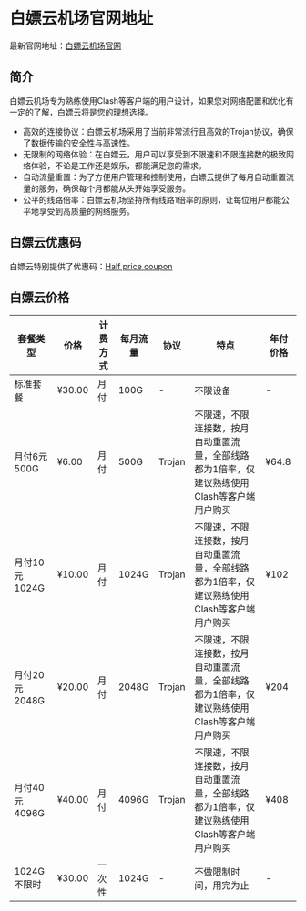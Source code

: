 # 白嫖云机场官网地址

最新官网地址：[白嫖云机场官网](https://freecloud.lol/#/register?code=qiiauk9L)


## 简介

白嫖云机场专为熟练使用Clash等客户端的用户设计，如果您对网络配置和优化有一定的了解，白嫖云将是您的理想选择。

- 高效的连接协议：白嫖云机场采用了当前非常流行且高效的Trojan协议，确保了数据传输的安全性与高速性。
- 无限制的网络体验：在白嫖云，用户可以享受到不限速和不限连接数的极致网络体验，不论是工作还是娱乐，都能满足您的需求。
- 自动流量重置：为了方便用户管理和控制使用，白嫖云提供了每月自动重置流量的服务，确保每个月都能从头开始享受服务。
- 公平的线路倍率：白嫖云机场坚持所有线路1倍率的原则，让每位用户都能公平地享受到高质量的网络服务。


## 白嫖云优惠码

白嫖云特别提供了优惠码：[Half price coupon](https://freecloud.lol/#/register?code=qiiauk9L)



## 白嫖云价格

| 套餐类型         | 价格    | 计费方式 | 每月流量  | 协议     | 特点                      | 年付价格 |
|----------------|-------|--------|---------|---------|-------------------------|-------|
| 标准套餐        | ¥30.00 | 月付   | 100G    | -       | 不限设备                 | -     |
| 月付6元500G    | ¥6.00  | 月付   | 500G    | Trojan  | 不限速，不限连接数，按月自动重置流量，全部线路都为1倍率，仅建议熟练使用Clash等客户端用户购买 | ¥64.8 |
| 月付10元1024G  | ¥10.00 | 月付   | 1024G   | Trojan  | 不限速，不限连接数，按月自动重置流量，全部线路都为1倍率，仅建议熟练使用Clash等客户端用户购买 | ¥102  |
| 月付20元2048G  | ¥20.00 | 月付   | 2048G   | Trojan  | 不限速，不限连接数，按月自动重置流量，全部线路都为1倍率，仅建议熟练使用Clash等客户端用户购买 | ¥204  |
| 月付40元4096G  | ¥40.00 | 月付   | 4096G   | Trojan  | 不限速，不限连接数，按月自动重置流量，全部线路都为1倍率，仅建议熟练使用Clash等客户端用户购买 | ¥408  |
| 1024G不限时    | ¥30.00 | 一次性 | 1024G   | -       | 不做限制时间，用完为止    | -     |

